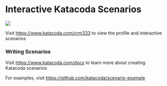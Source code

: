 # Interactive Katacoda Scenarios

[![](http://shields.katacoda.com/katacoda/crm333/count.svg)](https://www.katacoda.com/crm333 "Get your profile on Katacoda.com")

Visit https://www.katacoda.com/crm333 to view the profile and interactive scenarios

### Writing Scenarios
Visit https://www.katacoda.com/docs to learn more about creating Katacoda scenarios

For examples, visit https://github.com/katacoda/scenario-example
